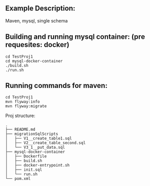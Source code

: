 ## Example Description:
Maven, mysql, single schema



## Building and running mysql container: (pre requesites: docker)
```
cd TestProj1
cd mysql-docker-container
./build.sh
./run.sh
```

## Running commands for maven:
```
cd TestProj1
mvn flyway:info
mvn flyway:migrate
```


Proj structure:
```
.
├── README.md
├── migrationSqlScripts
│   ├── V1__create_table1.sql
│   ├── V2__create_table_second.sql
│   └── V3_1__put_data.sql
├── mysql-docker-container
│   ├── Dockerfile
│   ├── build.sh
│   ├── docker-entrypoint.sh
│   ├── init.sql
│   └── run.sh
└── pom.xml
```